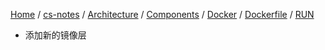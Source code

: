 [Home](https://mengxianbin.github.io) /
[cs-notes](https://mengxianbin.github.io/cs-notes/site) /
[Architecture](https://mengxianbin.github.io/cs-notes/site/Architecture) /
[Components](https://mengxianbin.github.io/cs-notes/site/Architecture/Components) /
[Docker](https://mengxianbin.github.io/cs-notes/site/Architecture/Components/Docker) /
[Dockerfile](https://mengxianbin.github.io/cs-notes/site/Architecture/Components/Docker/Dockerfile) /
[RUN](https://mengxianbin.github.io/cs-notes/site/Architecture/Components/Docker/Dockerfile/RUN)

* 添加新的镜像层